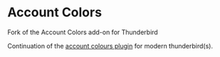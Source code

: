 # Account Colors

Fork of the Account Colors add-on for Thunderbird

Continuation of the [account colours plugin](https://addons.thunderbird.net/en-us/thunderbird/addon/account-colors/) for modern thunderbird(s).

